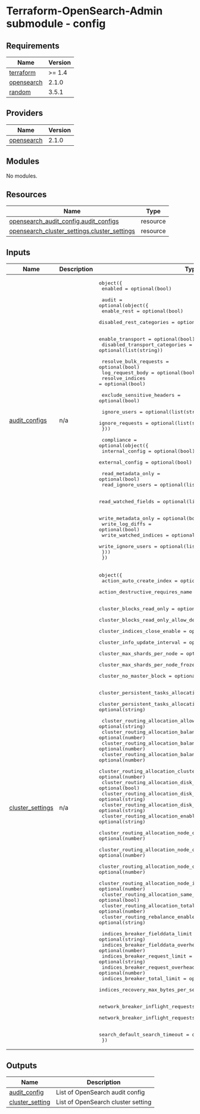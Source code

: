# Terraform-OpenSearch-Admin submodule - config

## Requirements

| Name | Version |
|------|---------|
| <a name="requirement_terraform"></a> [terraform](#requirement\_terraform) | >= 1.4 |
| <a name="requirement_opensearch"></a> [opensearch](#requirement\_opensearch) | 2.1.0 |
| <a name="requirement_random"></a> [random](#requirement\_random) | 3.5.1 |

## Providers

| Name | Version |
|------|---------|
| <a name="provider_opensearch"></a> [opensearch](#provider\_opensearch) | 2.1.0 |

## Modules

No modules.

## Resources

| Name | Type |
|------|------|
| [opensearch_audit_config.audit_configs](https://registry.terraform.io/providers/opensearch-project/opensearch/2.1.0/docs/resources/audit_config) | resource |
| [opensearch_cluster_settings.cluster_settings](https://registry.terraform.io/providers/opensearch-project/opensearch/2.1.0/docs/resources/cluster_settings) | resource |

## Inputs

| Name | Description | Type | Default | Required |
|------|-------------|------|---------|:--------:|
| <a name="input_audit_configs"></a> [audit\_configs](#input\_audit\_configs) | n/a | <pre>object({<br>    enabled = optional(bool)<br><br>    audit = optional(object({<br>      enable_rest              = optional(bool)<br>      disabled_rest_categories = optional(list(string))<br><br>      enable_transport              = optional(bool)<br>      disabled_transport_categories = optional(list(string))<br><br>      resolve_bulk_requests = optional(bool)<br>      log_request_body      = optional(bool)<br>      resolve_indices       = optional(bool)<br><br>      exclude_sensitive_headers = optional(bool)<br><br>      ignore_users    = optional(list(string))<br>      ignore_requests = optional(list(string))<br>    }))<br><br>    compliance = optional(object({<br>      internal_config = optional(bool)<br>      external_config = optional(bool)<br><br>      read_metadata_only = optional(bool)<br>      read_ignore_users  = optional(list(string))<br><br>      read_watched_fields = optional(list(map(any)))<br><br>      write_metadata_only   = optional(bool)<br>      write_log_diffs       = optional(bool)<br>      write_watched_indices = optional(list(string))<br>      write_ignore_users    = optional(list(string))<br>    }))<br>  })</pre> | n/a | yes |
| <a name="input_cluster_settings"></a> [cluster\_settings](#input\_cluster\_settings) | n/a | <pre>object({<br>    action_auto_create_index         = optional(string)<br>    action_destructive_requires_name = optional(bool)<br><br>    cluster_blocks_read_only              = optional(bool)<br>    cluster_blocks_read_only_allow_delete = optional(bool)<br>    cluster_indices_close_enable          = optional(bool)<br>    cluster_info_update_interval          = optional(string)<br>    cluster_max_shards_per_node           = optional(number)<br>    cluster_max_shards_per_node_frozen    = optional(number)<br>    cluster_no_master_block               = optional(string)<br>    <br>    cluster_persistent_tasks_allocation_enable           = optional(string)<br>    cluster_persistent_tasks_allocation_recheck_interval = optional(string)<br><br>    cluster_routing_allocation_allow_rebalance                     = optional(string)<br>    cluster_routing_allocation_balance_index                       = optional(number)<br>    cluster_routing_allocation_balance_shard                       = optional(number)<br>    cluster_routing_allocation_balance_threshold                   = optional(number)<br>    cluster_routing_allocation_cluster_concurrent_rebalance        = optional(number)<br>    cluster_routing_allocation_disk_threshold_enabled              = optional(bool)<br>    cluster_routing_allocation_disk_watermark_high                 = optional(string)<br>    cluster_routing_allocation_disk_watermark_low                  = optional(string)<br>    cluster_routing_allocation_enable                              = optional(string)<br>    cluster_routing_allocation_node_concurrent_incoming_recoveries = optional(number)<br>    cluster_routing_allocation_node_concurrent_outgoing_recoveries = optional(number)<br>    cluster_routing_allocation_node_concurrent_recoveries          = optional(number)<br>    cluster_routing_allocation_node_initial_primaries_recoveries   = optional(number)<br>    cluster_routing_allocation_same_shard_host                     = optional(bool)<br>    cluster_routing_allocation_total_shards_per_node               = optional(number)<br>    cluster_routing_rebalance_enable                               = optional(string)<br>    <br>    indices_breaker_fielddata_limit    = optional(string)<br>    indices_breaker_fielddata_overhead = optional(number)<br>    indices_breaker_request_limit      = optional(string)<br>    indices_breaker_request_overhead   = optional(number)<br>    indices_breaker_total_limit        = optional(string)<br>    indices_recovery_max_bytes_per_sec = optional(string)<br><br>    network_breaker_inflight_requests_limit    = optional(string)<br>    network_breaker_inflight_requests_overhead = optional(number)<br><br>    search_default_search_timeout = optional(string)<br>  })</pre> | n/a | yes |

## Outputs

| Name | Description |
|------|-------------|
| <a name="output_audit_config"></a> [audit\_config](#output\_audit\_config) | List of OpenSearch audit config |
| <a name="output_cluster_setting"></a> [cluster\_setting](#output\_cluster\_setting) | List of OpenSearch cluster setting |
<!-- END_TF_DOCS -->